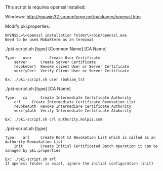 This script is requires openssl installed:

Windows: http://gnuwin32.sourceforge.net/packages/openssl.htm

Modify pki.properties:

	OPENSSL=\<openssl installation folder\>/bin/openssl.exe 
	Need to be used MobaXterm as an terminal


./pki-script.sh [type] [Common Name] [CA Name]

	Type: 	user		Create User Certificate 
		server		Create Server Certificate
		revokeCert	Revoke client User or Server Certificate
		verifyCert	Verify Client User or Server Certificate 
	
	Ex: ./pki-script.sh user rbahian_tst

./pki-script.sh [type] [CA Name]

	Type: 	ca		Create Intermediate Certificate Authority
		crl		Create Intermediate Certificate Revokation List 
		revokeAuth	Revoke Intermediare Certificate Authority
		verifyAuth 	Verify Intermediate Certificate Atuhority
		
	Ex: ./pki-script.sh crl authority.molpis.com

./pki-script.sh [type]

	Type: 	arl		Create Root CA Revokation List which is called as an Authority Revoakation List
		init		Create Initial Certificated Batch operation it can be managed by pki.properties
		
	Ex: ./pki-script.sh arl
	If openssl folder is exist, ignore the initial configuration (init)
